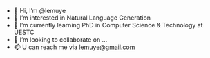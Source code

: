 - 👋 Hi, I’m @lemuye
- 👀 I’m interested in Natural Language Generation
- 🌱 I’m currently learning PhD in Computer Science & Technology at UESTC
- 💞️ I’m looking to collaborate on ...
- 📫 U can reach me via lemuye@gmail.com

<!---
lemuye/lemuye is a ✨ special ✨ repository because its `README.md` (this file) appears on your GitHub profile.
You can click the Preview link to take a look at your changes.
--->
